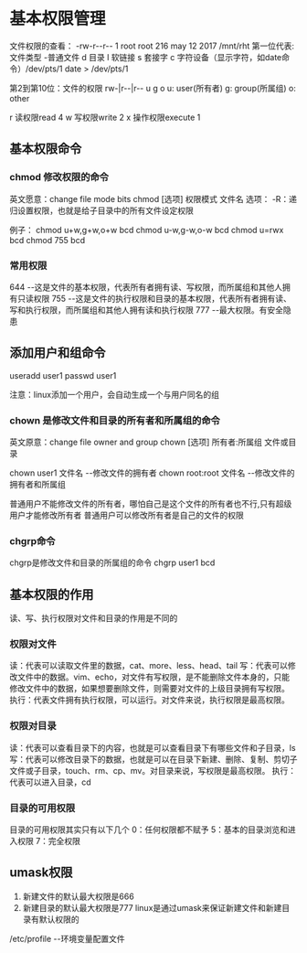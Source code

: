 # 基本权限管理

文件权限的查看：
-rw-r--r-- 1 root root 216 may 12 2017 /mnt/rht
第一位代表:文件类型
-普通文件
d 目录
l 软链接
s 套接字
c 字符设备（显示字符，如date命令）/dev/pts/1 date > /dev/pts/1

第2到第10位：文件的权限
rw-|r--|r--
u   g   o
u: user(所有者)
g: group(所属组)
o: other

r 读权限read        4
w 写权限write       2
x 操作权限execute   1

## 基本权限命令

### chmod     修改权限的命令

英文愿意：change file mode bits
chmod [选项] 权限模式 文件名
选项：
  -R：递归设置权限，也就是给子目录中的所有文件设定权限

例子：
chmod u+w,g+w,o+w bcd
chmod u-w,g-w,o-w bcd
chmod u=rwx bcd
chmod 755 bcd

### 常用权限

644         --这是文件的基本权限，代表所有者拥有读、写权限，而所属组和其他人拥有只读权限
755         --这是文件的执行权限和目录的基本权限，代表所有者拥有读、写和执行权限，而所属组和其他人拥有读和执行权限
777         --最大权限。有安全隐患

## 添加用户和组命令

useradd user1
passwd  user1

注意：linux添加一个用户，会自动生成一个与用户同名的组

### chown       是修改文件和目录的所有者和所属组的命令

英文原意：change file owner and group
chown [选项] 所有者:所属组 文件或目录

chown user1 文件名              --修改文件的拥有者
chown root:root 文件名          --修改文件的拥有者和所属组

普通用户不能修改文件的所有者，哪怕自己是这个文件的所有者也不行,只有超级用户才能修改所有者
普通用户可以修改所有者是自己的文件的权限

### chgrp命令

chgrp是修改文件和目录的所属组的命令
chgrp user1 bcd

## 基本权限的作用

读、写、执行权限对文件和目录的作用是不同的

### 权限对文件

读：代表可以读取文件里的数据，cat、more、less、head、tail
写：代表可以修改文件中的数据。vim、echo，对文件有写权限，是不能删除文件本身的，只能修改文件中的数据，如果想要删除文件，则需要对文件的上级目录拥有写权限。
执行：代表文件拥有执行权限，可以运行。对文件来说，执行权限是最高权限。

### 权限对目录

读：代表可以查看目录下的内容，也就是可以查看目录下有哪些文件和子目录，ls
写：代表可以修改目录下的数据，也就是可以在目录下新建、删除、复制、剪切子文件或子目录，touch、rm、cp、mv。对目录来说，写权限是最高权限。
执行：代表可以进入目录，cd

### 目录的可用权限

目录的可用权限其实只有以下几个
0：任何权限都不赋予
5：基本的目录浏览和进入权限
7：完全权限

## umask权限

1. 新建文件的默认最大权限是666
2. 新建目录的默认最大权限是777
linux是通过umask来保证新建文件和新建目录有默认权限的

/etc/profile        --环境变量配置文件